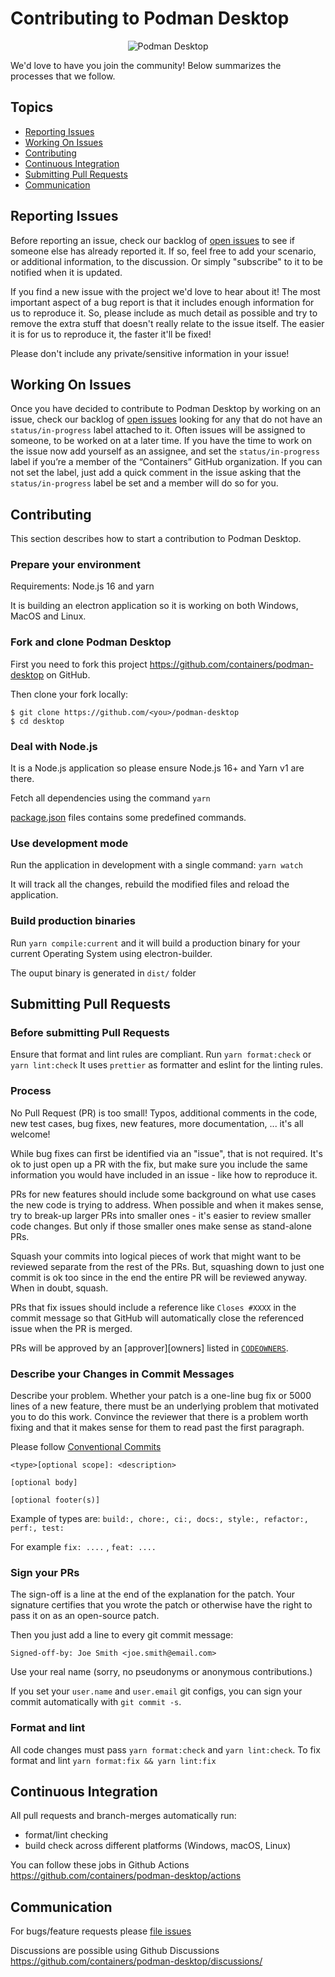 # Contributing to Podman Desktop

<p align="center">
  <img alt="Podman Desktop" src="https://raw.githubusercontent.com/containers/podman-desktop/media/screenshot.png">
</p>

We'd love to have you join the community! Below summarizes the processes
that we follow.

## Topics

* [Reporting Issues](#reporting-issues)
* [Working On Issues](#working-on-issues)
* [Contributing](#contributing)
* [Continuous Integration](#continuous-integration)
* [Submitting Pull Requests](#submitting-pull-requests)
* [Communication](#communication)

## Reporting Issues

Before reporting an issue, check our backlog of
[open issues](https://github.com/containers/podman-desktop/issues)
to see if someone else has already reported it. If so, feel free to add
your scenario, or additional information, to the discussion. Or simply
"subscribe" to it to be notified when it is updated.

If you find a new issue with the project we'd love to hear about it! The most
important aspect of a bug report is that it includes enough information for
us to reproduce it. So, please include as much detail as possible and try
to remove the extra stuff that doesn't really relate to the issue itself.
The easier it is for us to reproduce it, the faster it'll be fixed!

Please don't include any private/sensitive information in your issue!

## Working On Issues

Once you have decided to contribute to Podman Desktop by working on an issue, check our
backlog of [open issues](https://github.com/containers/podman-desktop/issues) looking
for any that do not have an `status/in-progress` label attached to it.  Often issues
will be assigned to someone, to be worked on at a later time.  If you have the
time to work on the issue now add yourself as an assignee, and set the
`status/in-progress` label if you’re a member of the “Containers” GitHub organization.
If you can not set the label, just  add a quick comment in the issue asking that
the `status/in-progress` label be set and a member will do so for you.

## Contributing

This section describes how to start a contribution to Podman Desktop.

### Prepare your environment

Requirements: Node.js 16 and yarn

It is building an electron application so it is working on both Windows, MacOS and Linux.

### Fork and clone Podman Desktop

First you need to fork this project https://github.com/containers/podman-desktop on GitHub.

Then clone your fork locally:
```shell
$ git clone https://github.com/<you>/podman-desktop
$ cd desktop
```

### Deal with Node.js

It is a Node.js application so please ensure Node.js 16+ and Yarn v1 are there.

Fetch all dependencies using the command `yarn`

[package.json](package.json) files contains some predefined commands.

### Use development mode

Run the application in development with a single command: `yarn watch`

It will track all the changes, rebuild the modified files and reload the application.

### Build production binaries

Run `yarn compile:current` and it will build a production binary for your current Operating System using electron-builder.

The ouput binary is generated in `dist/` folder

## Submitting Pull Requests

### Before submitting Pull Requests

Ensure that format and lint rules are compliant.
Run `yarn format:check` or `yarn lint:check`
It uses `prettier` as formatter and eslint for the linting rules.

### Process

No Pull Request (PR) is too small! Typos, additional comments in the code,
new test cases, bug fixes, new features, more documentation, ... it's all
welcome!

While bug fixes can first be identified via an "issue", that is not required.
It's ok to just open up a PR with the fix, but make sure you include the same
information you would have included in an issue - like how to reproduce it.

PRs for new features should include some background on what use cases the
new code is trying to address. When possible and when it makes sense, try to break-up
larger PRs into smaller ones - it's easier to review smaller
code changes. But only if those smaller ones make sense as stand-alone PRs.

Squash your commits into logical pieces of work that might want to be reviewed
separate from the rest of the PRs. But, squashing down to just one commit is ok
too since in the end the entire PR will be reviewed anyway. When in doubt,
squash.

PRs that fix issues should include a reference like `Closes #XXXX` in the
commit message so that GitHub will automatically close the referenced issue
when the PR is merged.

PRs will be approved by an [approver][owners] listed in [`CODEOWNERS`](CODEOWNERS).

### Describe your Changes in Commit Messages

Describe your problem. Whether your patch is a one-line bug fix or 5000 lines
of a new feature, there must be an underlying problem that motivated you to do
this work. Convince the reviewer that there is a problem worth fixing and that
it makes sense for them to read past the first paragraph.

Please follow [Conventional Commits](https://www.conventionalcommits.org/en/v1.0.0/)

```
<type>[optional scope]: <description>

[optional body]

[optional footer(s)]
```

Example of types are:  `build:, chore:, ci:, docs:, style:, refactor:, perf:, test:`

For example `fix: ....` , `feat: ....`

### Sign your PRs

The sign-off is a line at the end of the explanation for the patch. Your
signature certifies that you wrote the patch or otherwise have the right to pass
it on as an open-source patch. 

Then you just add a line to every git commit message:

    Signed-off-by: Joe Smith <joe.smith@email.com>

Use your real name (sorry, no pseudonyms or anonymous contributions.)

If you set your `user.name` and `user.email` git configs, you can sign your
commit automatically with `git commit -s`.

### Format and lint

All code changes must pass ``yarn format:check`` and ``yarn lint:check``.
To fix format and lint ``yarn format:fix && yarn lint:fix``

## Continuous Integration

All pull requests and branch-merges automatically run:

* format/lint checking
* build check across different platforms (Windows, macOS, Linux)

You can follow these jobs in Github Actions https://github.com/containers/podman-desktop/actions

## Communication

For bugs/feature requests please [file issues](https://github.com/containers/podman-desktop/issues/new/choose)

Discussions are possible using Github Discussions https://github.com/containers/podman-desktop/discussions/
